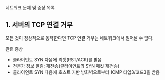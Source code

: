 네트워크 문제 및 증상 목록
## 1. 서버의 TCP 연결 거부
모든 것이 정상적으로 동작한다면 TCP 연결 거부는 네트워크에서 일어날 수 없다.

관련 증상
- 클라이언트 SYN 다음에 리셋(RST/ACK)를 받음
- 전문가 정보 알림: 재전송(클라이언트의 SYN 패킷 재전송)
- 클라이언트 SYN 다음에 호스트 기반 방화벽으로부터 ICMP 타입3/코드3을 받음
